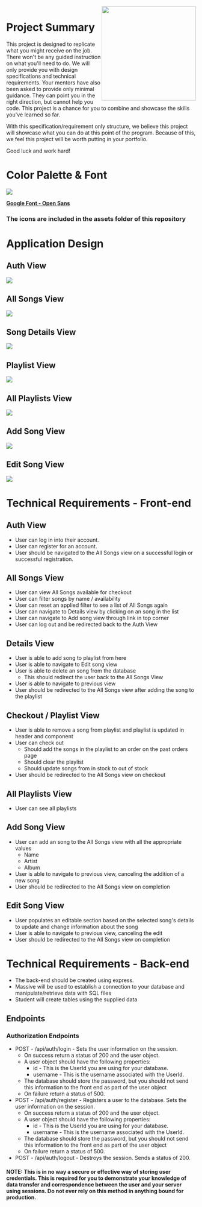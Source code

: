 <img src="https://devmounta.in/img/logowhiteblue.png" width="250" align="right">

# Project Summary

This project is designed to replicate what you might receive on the job. There won't be any guided instruction on what you'll need to do. We will only provide you with design specifications and technical requirements. Your mentors have also been asked to provide only minimal guidance. They can point you in the right direction, but cannot help you code. This project is a chance for you to combine and showcase the skills you've learned so far.

With this specification/requirement only structure, we believe this project will showcase what you can do at this point of the program. Because of this, we feel this project will be worth putting in your portfolio.

Good luck and work hard!

# Color Palette & Font

<img src="https://raw.githubusercontent.com/Alan-Miller/music-simulation/master/assets/color-palette.png" />

<b><a href="https://fonts.google.com/specimen/Open+Sans?selection.family=Open+Sans">Google Font - Open Sans</a></b>
<br/>

### The icons are included in the assets folder of this repository


# Application Design

## Auth View
<img src="https://raw.githubusercontent.com/Alan-Miller/music-simulation/master/views/login.png" />

## All Songs View
<img src="https://raw.githubusercontent.com/Alan-Miller/music-simulation/master/views/all-songs.png" />

## Song Details View
<img src="https://raw.githubusercontent.com/Alan-Miller/music-simulation/master/views/song-details.png" />

## Playlist View
<img src="https://raw.githubusercontent.com/Alan-Miller/music-simulation/master/views/playlist.png" />

## All Playlists View

<img src="https://raw.githubusercontent.com/Alan-Miller/music-simulation/master/views/all-playlists.png" />

## Add Song View
<img src="https://raw.githubusercontent.com/Alan-Miller/music-simulation/master/views/add-song.png" />

## Edit Song View
<img src="https://raw.githubusercontent.com/Alan-Miller/music-simulation/master/views/edit-song.png" />

# Technical Requirements - Front-end

## Auth View
* User can log in into their account.
* User can register for an account.
* User should be navigated to the All Songs view on a successful login or successful registration.

## All Songs View
* User can view All Songs available for checkout
* User can filter songs by name / availability
* User can reset an applied filter to see a list of All Songs again
* User can navigate to Details view by clicking on an song    in the list
* User can navigate to Add song view through link in top corner
* User can log out and be redirected back to the Auth View

## Details View
* User is able to add song to playlist from here
* User is able to navigate to Edit song view 
* User is able to delete an song from the database
    * This should redirect the user back to the All Songs View
* User is able to navigate to previous view
* User should be redirected to the All Songs view after adding the song to the playlist

## Checkout / Playlist View
* User is able to remove a song from playlist and playlist is updated in header and component
* User can check out
  * Should add the songs in the playlist to an order on the past orders page
  * Should clear the playlist
  * Should update songs from in stock to out of stock
* User should be redirected to the All Songs view on checkout

## All Playlists View
* User can see all playlists

## Add Song View
* User can add an song to the All Songs view with all the appropriate values
  * Name
  * Artist
  * Album
* User is able to navigate to previous view, canceling the addition of a new song
* User should be redirected to the All Songs view on completion

## Edit Song View
* User populates an editable section based on the selected song's details to update and change information about the song 
* User is able to navigate to previous view, canceling the edit
* User should be redirected to the All Songs view on completion

# Technical Requirements - Back-end
* The back-end should be created using express.
* Massive will be used to establish a connection to your database and manipulate/retrieve data with SQL files
* Student will create tables using the supplied data

## Endpoints

### Authorization Endpoints

* POST - /api/auth/login - Sets the user information on the session.
  * On success return a status of 200 and the user object.
  * A user object should have the following properties:
    * id - This is the UserId you are using for your database.
    * username - This is the username associated with the UserId.
  * The database should store the password, but you should not send this information to the front end as part of the user object
  * On failure return a status of 500.
* POST - /api/auth/register - Registers a user to the database. Sets the user information on the session.
  * On success return a status of 200 and the user object.
  * A user object should have the following properties:
    * id - This is the UserId you are using for your database.
    * username - This is the username associated with the UserId.
  * The database should store the password, but you should not send this information to the front end as part of the user object
  * On failure return a status of 500.
* POST - /api/auth/logout - Destroys the session. Sends a status of 200.

#### NOTE: This is in no way a secure or effective way of storing user credentials. This is required for you to demonstrate your knowledge of data transfer and correspondence between the user and your server using sessions. Do not ever rely on this method in anything bound for production.
